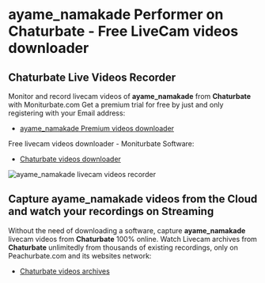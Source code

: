# ayame_namakade Performer on Chaturbate - Free LiveCam videos downloader

## Chaturbate Live Videos Recorder

Monitor and record livecam videos of **ayame_namakade** from **Chaturbate** with Moniturbate.com
Get a premium trial for free by just and only registering with your Email address:
* [ayame_namakade Premium videos downloader](https://moniturbate.com/request-demo-licence-key.html)

Free livecam videos downloader - Moniturbate Software:
* [Chaturbate videos downloader](https://moniturbate.com/moniturbate-download-software.html)

![ayame_namakade livecam videos recorder](https://peachurnet.com/templates/moniturbate-software.png)


## Capture ayame_namakade videos from the Cloud and watch your recordings on Streaming

Without the need of downloading a software, capture **ayame_namakade** livecam videos from **Chaturbate** 100% online.
Watch Livecam archives from **Chaturbate** unlimitedly from thousands of existing recordings, only on Peachurbate.com and its websites network:
* [Chaturbate videos archives](https://peachurnet.com/)